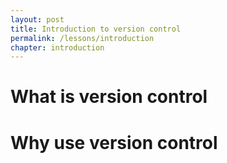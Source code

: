 ```yaml
---
layout: post
title: Introduction to version control
permalink: /lessons/introduction
chapter: introduction
---
```


# What is version control

# Why use version control

